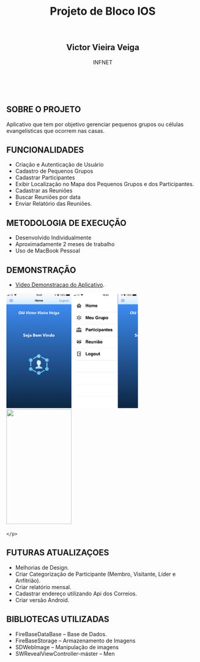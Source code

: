 
<html>
<header>
    <h1>Projeto de Bloco IOS</h1>
    <br>
    <h2>Victor Vieira Veiga</h2>
    <p>INFNET</p>
</header>
    
<article>
  <br>
  <h2>SOBRE O PROJETO</h2>
  <p>Aplicativo que tem por objetivo gerenciar pequenos grupos ou células evangelísticas que ocorrem nas casas.</p>
</article>
  
 <article>
  <h2>FUNCIONALIDADES</h2>
    <ul>
        <li> Criação e Autenticação de Usuário </li>
        <li> Cadastro de Pequenos Grupos </li>
        <li>  Cadastrar Participantes </li>
        <li>  Exibir Localização no Mapa dos Pequenos Grupos e dos Participantes. </li>
        <li>   Cadastrar as Reuniões </li>
        <li>  Buscar Reuniões por data </li>
        <li>  Enviar Relatório das Reuniões. </li>
    </ul>
</article>

<article>
  <h2>METODOLOGIA DE EXECUÇÃO</h2>
    <ul>
       <li> Desenvolvido Individualmente </li>
       <li> Aproximadamente 2 meses de trabalho </li>
       <li> Uso de MacBook Pessoal </li>
    </ul>
</article>
 <article>
  <h2>DEMONSTRAÇÃO</h2>
    <ul>
    <li><a href="https://youtu.be/jpp2yrl8RoE">Video Demonstraçao do Aplicativo</a>.</li>        
     </ul>
    <p><img src="image1.png" height="300" width="170" />
    <img src="image2.png" height="300" width="170" />
    <img src="Imagem 26-09-2019 às 14.43.jpg" height="300" width="170" />    
        
    </p>
</article>
 <article>
  <h2>FUTURAS ATUALIZAÇOES</h2>
    <ul>
      <li> Melhorias de Design. </li>
      <li> Criar Categorização de Participante (Membro, Visitante, Líder e Anfitrião).</li>
      <li>  Criar relatório mensal. </li>
       <li> Cadastrar endereço utilizando Api dos Correios. </li>
      <li>Criar versão Android. </li>
    </ul>
</article>

 <article>
  <h2>BIBLIOTECAS UTILIZADAS</h2>
   <ul>
      <li> FireBaseDataBase – Base de Dados.  </li>
      <li> FireBaseStorage – Armazenamento de Imagens </li>
      <li> SDWebImage – Manipulação de imagens </li>
      <li> SWRevealViewController-máster – Men </li>
   </ul>
</article>
    
</html>

